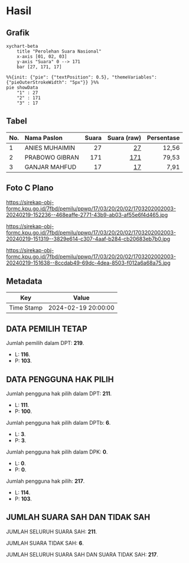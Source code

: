 # Hasil

## Grafik

```mermaid
xychart-beta
    title "Perolehan Suara Nasional"
    x-axis [01, 02, 03]
    y-axis "Suara" 0 --> 171
    bar [27, 171, 17]
```

```mermaid
%%{init: {"pie": {"textPosition": 0.5}, "themeVariables": {"pieOuterStrokeWidth": "5px"}} }%%
pie showData
    "1" : 27
    "2" : 171
    "3" : 17
```

## Tabel

| No. | Nama Paslon    | Suara | Suara (raw) | Persentase |
|:--- |:-------------- | -----:| -----------:| ----------:|
| 1   | ANIES MUHAIMIN | 27    | [27][p-1]   | 12,56      |
| 2   | PRABOWO GIBRAN | 171   | [171][p-2]  | 79,53      |
| 3   | GANJAR MAHFUD  | 17    | [17][p-3]   | 7,91       |


[p-1]: https://github.com/gigit-pemilu/pemilu-2024/blob/main/pilpres/hitung-suara/sub/17-bengkulu/sub/03-bengkulu-utara/sub/20-air-padang/sub/2002-kembang-manis/sub/003-tps/sub/paslon-1.txt
[p-2]: https://github.com/gigit-pemilu/pemilu-2024/blob/main/pilpres/hitung-suara/sub/17-bengkulu/sub/03-bengkulu-utara/sub/20-air-padang/sub/2002-kembang-manis/sub/003-tps/sub/paslon-2.txt
[p-3]: https://github.com/gigit-pemilu/pemilu-2024/blob/main/pilpres/hitung-suara/sub/17-bengkulu/sub/03-bengkulu-utara/sub/20-air-padang/sub/2002-kembang-manis/sub/003-tps/sub/paslon-3.txt

## Foto C Plano

https://sirekap-obj-formc.kpu.go.id/7fbd/pemilu/ppwp/17/03/20/20/02/1703202002003-20240219-152236--468eaffe-2771-43b9-ab03-af55e6f4d465.jpg

https://sirekap-obj-formc.kpu.go.id/7fbd/pemilu/ppwp/17/03/20/20/02/1703202002003-20240219-151319--3829e614-c307-4aaf-b284-cb20683eb7b0.jpg

https://sirekap-obj-formc.kpu.go.id/7fbd/pemilu/ppwp/17/03/20/20/02/1703202002003-20240219-151638--8ccdab49-69dc-4dea-8503-f012a6a68a75.jpg


## Metadata

| Key        | Value               |
| ---------- | ------------------- |
| Time Stamp | 2024-02-19 20:00:00 |


## DATA PEMILIH TETAP

Jumlah pemilih dalam DPT: **219**.
 * L: **116**.
 * P: **103**.

## DATA PENGGUNA HAK PILIH

Jumlah pengguna hak pilih dalam DPT: **211**.
 * L: **111**.
 * P: **100**.

Jumlah pengguna hak pilih dalam DPTb: **6**.
 * L: **3**.
 * P: **3**.

Jumlah pengguna hak pilih dalam DPK: **0**.
 * L: **0**.
 * P: **0**.

Jumlah pengguna hak pilih: **217**.
 * L: **114**.
 * P: **103**.

## JUMLAH SUARA SAH DAN TIDAK SAH

JUMLAH SELURUH SUARA SAH: **211**.

JUMLAH SUARA TIDAK SAH: **6**.

JUMLAH SELURUH SUARA SAH DAN SUARA TIDAK SAH: **217**.


